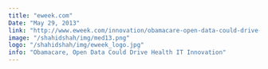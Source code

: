 ```yaml
---
title: "eweek.com"
Date: "May 29, 2013"
link: "http://www.eweek.com/innovation/obamacare-open-data-could-drive-health-it-innovation/"
image: "/shahidshah/img/med13.png"
logo: "/shahidshah/img/eweek_logo.jpg"
info: "Obamacare, Open Data Could Drive Health IT Innovation"
---
```

